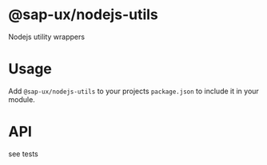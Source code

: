# @sap-ux/nodejs-utils

Nodejs utility wrappers

# Usage
Add `@sap-ux/nodejs-utils` to your projects `package.json` to include it in your module.

# API

see tests